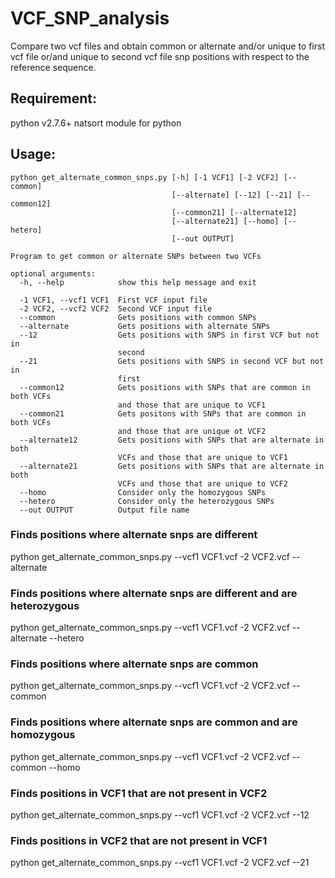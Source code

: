 
# VCF_SNP_analysis
Compare two vcf files and obtain common or alternate and/or unique to first vcf file or/and unique to second vcf file snp positions with respect to the reference sequence.

## Requirement:
python v2.7.6+
natsort module for python

## Usage:
```
python get_alternate_common_snps.py [-h] [-1 VCF1] [-2 VCF2] [--common]
                                    [--alternate] [--12] [--21] [--common12]
                                    [--common21] [--alternate12]
                                    [--alternate21] [--homo] [--hetero]
                                    [--out OUTPUT]

Program to get common or alternate SNPs between two VCFs

optional arguments:
  -h, --help            show this help message and exit
  
  -1 VCF1, --vcf1 VCF1  First VCF input file
  -2 VCF2, --vcf2 VCF2  Second VCF input file
  --common              Gets positions with common SNPs
  --alternate           Gets positions with alternate SNPs
  --12                  Gets positions with SNPS in first VCF but not in
                        second
  --21                  Gets positions with SNPS in second VCF but not in
                        first
  --common12            Gets positions with SNPs that are common in both VCFs
                        and those that are unique to VCF1
  --common21            Gets positons with SNPs that are common in both VCFs
                        and those that are unique ot VCF2
  --alternate12         Gets positions with SNPs that are alternate in both
                        VCFs and those that are unique to VCF1
  --alternate21         Gets positions with SNPs that are alternate in both
                        VCFs and those that are unique to VCF2
  --homo                Consider only the homozygous SNPs
  --hetero              Consider only the heterozygous SNPs
  --out OUTPUT          Output file name

```
### Finds positions where alternate snps are different
python get_alternate_common_snps.py --vcf1 VCF1.vcf -2 VCF2.vcf --alternate

### Finds positions where alternate snps are different and are heterozygous
python get_alternate_common_snps.py --vcf1 VCF1.vcf -2 VCF2.vcf --alternate --hetero

### Finds positions where alternate snps are common
python get_alternate_common_snps.py --vcf1 VCF1.vcf -2 VCF2.vcf --common

### Finds positions where alternate snps are common and are homozygous
python get_alternate_common_snps.py --vcf1 VCF1.vcf -2 VCF2.vcf --common --homo

### Finds positions in VCF1 that are not present in VCF2
python get_alternate_common_snps.py --vcf1 VCF1.vcf -2 VCF2.vcf --12

### Finds positions in VCF2 that are not present in VCF1
python get_alternate_common_snps.py --vcf1 VCF1.vcf -2 VCF2.vcf --21

